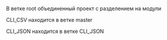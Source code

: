 В ветке root объединенный проект с разделением на модули

CLI_CSV находится в ветке master

CLI_JSON находится в ветке CLI_JSON
